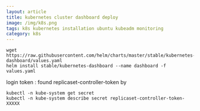 ```yaml
---
layout: article
title: kubernetes cluster dashboard deploy
image: /img/k8s.png
tags: k8s kubernetes installation ubuntu kubeadm monitoring
category: k8s
---
```


```
wget https://raw.githubusercontent.com/helm/charts/master/stable/kubernetes-dashboard/values.yaml
helm install stable/kubernetes-dashboard --name dashboard -f values.yaml
```

login token :
found replicaset-controller-token by
```
kubectl -n kube-system get secret
kubectl -n kube-system describe secret replicaset-controller-token-XXXXX
```
